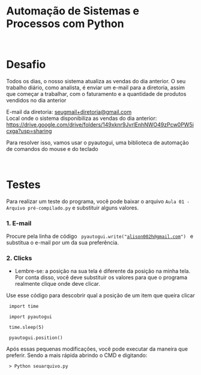 # Automação de Sistemas e Processos com Python

<br>

# Desafio

Todos os dias, o nosso sistema atualiza as vendas do dia anterior.
O seu trabalho diário, como analista, é enviar um e-mail para a diretoria, assim que começar a trabalhar, com o faturamento e a quantidade de produtos vendidos no dia anterior

E-mail da diretoria: seugmail+diretoria@gmail.com<br>
Local onde o sistema disponibiliza as vendas do dia anterior: https://drive.google.com/drive/folders/149xknr9JvrlEnhNWO49zPcw0PW5icxga?usp=sharing

Para resolver isso, vamos usar o pyautogui, uma biblioteca de automação de comandos do mouse e do teclado

<br>

# Testes

Para realizar um teste do programa, você pode baixar o arquivo <code>Aula 01 - Arquivo pré-compilado.py</code> e substituir alguns valores.

### 1. E-mail

Procure pela linha de código <code> pyautogui.write("alison002h@gmail.com") </code> e substitua o e-mail por um da sua preferência.

### 2. Clicks

- Lembre-se: a posição na sua tela é diferente da posição na minha tela. Por conta disso, você deve substituir os valores para que o programa realmente clique onde deve clicar.

Use esse código para descobrir qual a posição de um item que queira clicar

<code> import time </code>

<code> import pyautogui </code>
  
<code> time.sleep(5) </code>
  
<code> pyautogui.position() </code>

Após essas pequenas modificações, você pode executar da maneira que preferir. Sendo a mais rápida abrindo o CMD e digitando:

<code> > Python seuarquivo.py </code>
